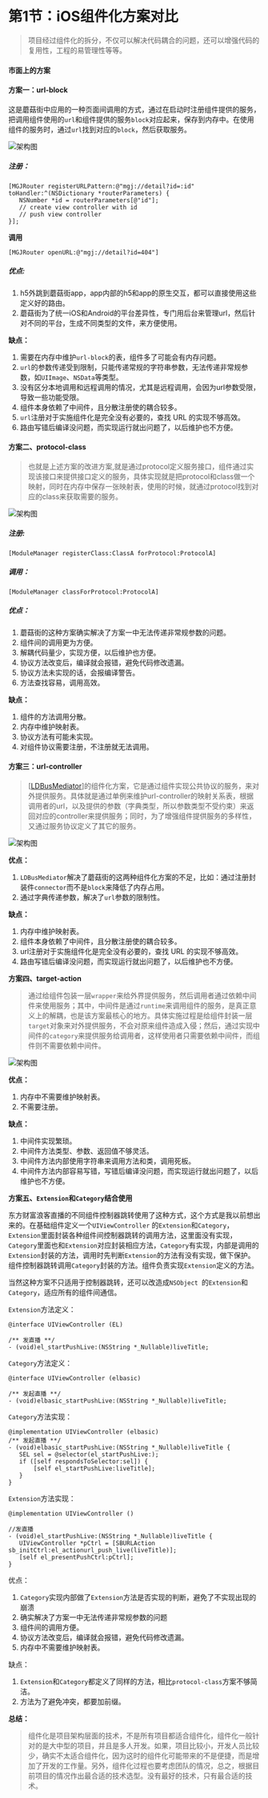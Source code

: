 # 第1节：iOS组件化方案对比

> 项目经过组件化的拆分，不仅可以解决代码耦合的问题，还可以增强代码的复用性，工程的易管理性等等。

#### 市面上的方案

#### 方案一：**url-block**

这是蘑菇街中应用的一种页面间调用的方式，通过在启动时注册组件提供的服务，把调用组件使用的`url`和组件提供的服务`block`对应起来，保存到内存中。在使用组件的服务时，通过`url`找到对应的`block`，然后获取服务。

![架构图](Chapter1/iOS组件化方案对比/url_block.png)

##### **注册：**

```objc
[MGJRouter registerURLPattern:@"mgj://detail?id=:id" toHandler:^(NSDictionary *routerParameters) {
   NSNumber *id = routerParameters[@"id"];
   // create view controller with id
   // push view controller
}];
```

**调用**

```objc
[MGJRouter openURL:@"mgj://detail?id=404"]
```

##### 优点:

1. h5外跳到蘑菇街app，app内部的h5和app的原生交互，都可以直接使用这些定义好的路由。
2. 蘑菇街为了统一iOS和Android的平台差异性，专门用后台来管理url，然后针对不同的平台，生成不同类型的文件，来方便使用。

**缺点：**

1. 需要在内存中维护`url-block`的表，组件多了可能会有内存问题。
2. `url`的参数传递受到限制，只能传递常规的字符串参数，无法传递非常规参数，如`UIImage`、`NSData`等类型。
3. 没有区分本地调用和远程调用的情况，尤其是远程调用，会因为url参数受限，导致一些功能受限。
4. 组件本身依赖了中间件，且分散注册使的耦合较多。
5. `url`注册对于实施组件化是完全没有必要的，查找 URL 的实现不够高效。
6. 路由写错后编译没问题，而实现运行就出问题了，以后维护也不方便。



#### 方案二、**protocol-class**

> 也就是上述方案的改进方案,就是通过protocol定义服务接口，组件通过实现该接口来提供接口定义的服务，具体实现就是把protocol和class做一个映射，同时在内存中保存一张映射表，使用的时候，就通过protocol找到对应的class来获取需要的服务。

![架构图](Chapter1/iOS组件化方案对比/protocol.png)

##### 注册:

```objc
[ModuleManager registerClass:ClassA forProtocol:ProtocolA]
```

##### 调用：

```objc
[ModuleManager classForProtocol:ProtocolA]
```

##### 优点：

1. 蘑菇街的这种方案确实解决了方案一中无法传递非常规参数的问题。
2. 组件间的调用更为方便。
3. 解耦代码量少，实现方便，以后维护也方便。
4. 协议方法改变后，编译就会报错，避免代码修改遗漏。
5. 协议方法未实现的话，会报编译警告。
6. 方法查找容易，调用高效。

**缺点：**

1. 组件的方法调用分散。
2. 内存中维护映射表。
3. 协议方法有可能未实现。
4. 对组件协议需要注册，不注册就无法调用。

#### 方案三：**url-controller**

> [[LDBusMediator](https://github.com/Lede-Inc/LDBusMediator.git)]的组件化方案，它是通过组件实现公共协议的服务，来对外提供服务。具体就是通过单例来维护url-controller的映射关系表，根据调用者的url，以及提供的参数（字典类型，所以参数类型不受约束）来返回对应的controller来提供服务；同时，为了增强组件提供服务的多样性，又通过服务协议定义了其它的服务。

![架构图](Chapter1/iOS组件化方案对比/url_vc.png)

**优点：**

1. `LDBusMediator`解决了蘑菇街的这两种组件化方案的不足，比如：通过注册封装件`connector`而不是`block`来降低了内存占用。
2. 通过字典传递参数，解决了`url`参数的限制性。

**缺点：**

1. 内存中维护映射表。
2. 组件本身依赖了中间件，且分散注册使的耦合较多。
3. url注册对于实施组件化是完全没有必要的，查找 URL 的实现不够高效。
4. 路由写错后编译没问题，而实现运行就出问题了，以后维护也不方便。

**方案四、target-action**

> 通过给组件包装一层`wrapper`来给外界提供服务，然后调用者通过依赖中间件来使用服务；其中，中间件是通过`runtime`来调用组件的服务，是真正意义上的解耦，也是该方案最核心的地方。具体实施过程是给组件封装一层`target`对象来对外提供服务，不会对原来组件造成入侵；然后，通过实现中间件的`category`来提供服务给调用者，这样使用者只需要依赖中间件，而组件则不需要依赖中间件。

![架构图](Chapter1/iOS组件化方案对比/taget_action.png)

**优点：**

1. 内存中不需要维护映射表。
2. 不需要注册。

**缺点：**

1. 中间件实现繁琐。
2. 中间件方法类型、参数、返回值不够灵活。
3. 中间件方法内部使用字符串来调用方法和类，调用死板。
4. 中间件方法内部容易写错，写错后编译没问题，而实现运行就出问题了，以后维护也不方便。

**方案五、`Extension`和`Category`结合使用**

东方财富浪客直播的不同组件控制器跳转使用了这种方式，这个方式是我以前想出来的。在基础组件定义一个`UIViewController` 的`Extension`和`Category`，`Extension`里面封装各种组件间控制器跳转的调用方法，这里面没有实现，`Category`里面也和`Extension`对应封装相应方法，`Category`有实现，内部是调用的`Extension`封装的方法，调用时先判断`Extension`的方法有没有实现，做下保护。组件控制器跳转调用`Category`封装的方法。组件负责实现`Extension`定义的方法。

当然这种方案不只适用于控制器跳转，还可以改造成`NSObject `的`Extension`和`Category`，适应所有的组件间通信。

`Extension`方法定义：

```objc
@interface UIViewController (EL)

/** 发直播 **/
- (void)el_startPushLive:(NSString *_Nullable)liveTitle;
```

`Category`方法定义：

```objc
@interface UIViewController (elbasic)

/** 发起直播 **/
- (void)elbasic_startPushLive:(NSString *_Nullable)liveTitle;
```

`Category`方法实现：

```objc
@implementation UIViewController (elbasic)
/** 发起直播 **/
- (void)elbasic_startPushLive:(NSString *_Nullable)liveTitle {
   SEL sel = @selector(el_startPushLive:);
   if ([self respondsToSelector:sel]) {
       [self el_startPushLive:liveTitle];
   }
}
```

`Extension`方法实现：

```objc
@implementation UIViewController ()

//发直播
- (void)el_startPushLive:(NSString *_Nullable)liveTitle {
   UIViewController *pCtrl = [SBURLAction sb_initCtrl:el_actionurl_push_live(liveTitle)];
   [self el_presentPushCtrl:pCtrl];
}
```

优点：

1. `Category`实现内部做了`Extension`方法是否实现的判断，避免了不实现出现的崩溃
2. 确实解决了方案一中无法传递非常规参数的问题
3. 组件间的调用方便。
4. 协议方法改变后，编译就会报错，避免代码修改遗漏。
5. 内存中不需要维护映射表。

缺点：

1. `Extension`和`Category`都定义了同样的方法，相比`protocol-class`方案不够简洁。
2. 方法为了避免冲突，都要加前缀。

**总结：**

> 组件化是项目架构层面的技术，不是所有项目都适合组件化，组件化一般针对的是大中型的项目，并且是多人开发。如果，项目比较小，开发人员比较少，确实不太适合组件化，因为这时的组件化可能带来的不是便捷，而是增加了开发的工作量。另外，组件化过程也要考虑团队的情况，总之，根据目前项目的情况作出最合适的技术选型。没有最好的技术，只有最合适的技术。